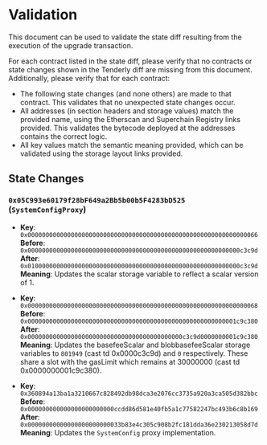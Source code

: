 # Validation

This document can be used to validate the state diff resulting from the execution of the upgrade
transaction.

For each contract listed in the state diff, please verify that no contracts or state changes shown in the Tenderly diff are missing from this document. Additionally, please verify that for each contract:

- The following state changes (and none others) are made to that contract. This validates that no unexpected state changes occur.
- All addresses (in section headers and storage values) match the provided name, using the Etherscan and Superchain Registry links provided. This validates the bytecode deployed at the addresses contains the correct logic.
- All key values match the semantic meaning provided, which can be validated using the storage layout links provided.

## State Changes

### `0x05C993e60179f28bF649a2Bb5b00b5F4283bD525` (`SystemConfigProxy`)

- **Key**: `0x0000000000000000000000000000000000000000000000000000000000000066`
  **Before**: `0x00000000000000000000000000000000000000000000000000000000000c3c9d`
  **After**: `0x01000000000000000000000000000000000000000000000000000000000c3c9d`
  **Meaning**: Updates the scalar storage variable to reflect a scalar version of 1.
  
- **Key**: `0x0000000000000000000000000000000000000000000000000000000000000068`
  **Before**: `0x0000000000000000000000000000000000000000000000000000000001c9c380`
  **After**: `0x0000000000000000000000000000000000000000000c3c9d0000000001c9c380`
  **Meaning**: Updates the basefeeScalar and blobbasefeeScalar storage variables to `801949` (cast td 0x0000c3c9d) and `0` respectively. These share a slot with the gasLimit which remains at 30000000 (cast td 0x0000000001c9c380).
  
- **Key**: `0x360894a13ba1a3210667c828492db98dca3e2076cc3735a920a3ca505d382bbc`
  **Before**: `0x000000000000000000000000ccdd86d581e40fb5a1c77582247bc493b6c8b169`
  **After**: `0x00000000000000000000000033b83e4c305c908b2fc181dda36e230213058d7d`
  **Meaning**: Updates the `SystemConfig` proxy implementation.
